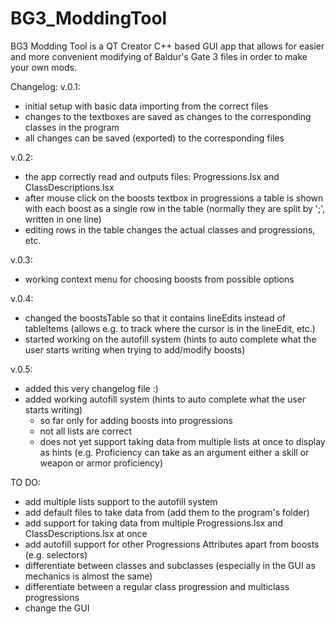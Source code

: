 # BG3_ModdingTool
BG3 Modding Tool is a QT Creator C++ based GUI app that allows for easier and more convenient modifying of Baldur's Gate 3 files in order to make your own mods. 

Changelog:
v.0.1:
- initial setup with basic data importing from the correct files
- changes to the textboxes are saved as changes to the corresponding classes in the program
- all changes can be saved (exported) to the corresponding files

v.0.2:
- the app correctly read and outputs files: Progressions.lsx and ClassDescriptions.lsx
- after mouse click on the boosts textbox in progressions a table is shown with each boost as a single row in the table (normally they are split by ';', written in one line)
- editing rows in the table changes the actual classes and progressions, etc.

v.0.3:
- working context menu for choosing boosts from possible options

v.0.4:
- changed the boostsTable so that it contains lineEdits instead of tableItems (allows e.g. to track where the cursor is in the lineEdit, etc.)
- started working on the autofill system (hints to auto complete what the user starts writing when trying to add/modify boosts) 

v.0.5:
- added this very changelog file :)
- added working autofill system (hints to auto complete what the user starts writing) 
	- so far only for adding boosts into progressions
	- not all lists are correct
	- does not yet support taking data from multiple lists at once to display as hints (e.g. Proficiency can take as an argument either a skill or weapon or armor proficiency)


TO DO:
- add multiple lists support to the autofill system
- add default files to take data from (add them to the program's folder)
- add support for taking data from multiple Progressions.lsx and ClassDescriptions.lsx at once
- add autofill support for other Progressions Attributes apart from boosts (e.g. selectors)
- differentiate between classes and subclasses (especially in the GUI as mechanics is almost the same)
- differentiate between a regular class progression and multiclass progressions
- change the GUI 